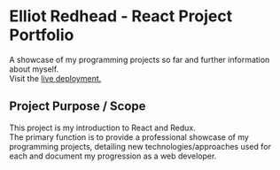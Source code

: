 # Elliot Redhead - React Project Portfolio

A showcase of my programming projects so far and further information about myself.  
Visit the [live deployment.](elliotredhead.com)

## Project Purpose / Scope

This project is my introduction to React and Redux.  
The primary function is to provide a professional showcase of my programming projects, detailing new technologies/approaches used for each and document my progression as a web developer.  
